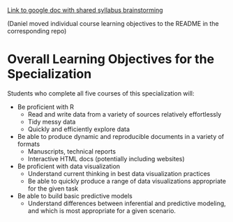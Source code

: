 [Link to google doc with shared syllabus brainstorming](https://docs.google.com/document/d/1yVYSAdEjsYtFigLoanPjoJDN93O71R5dd9YAFYQZh3o/)

(Daniel moved individual course learning objectives to the README in the
corresponding repo)

# Overall Learning Objectives for the Specialization
Students who complete all five courses of this specialization will: 

* Be proficient with R
	+ Read and write data from a variety of sources relatively effortlessly
	+ Tidy messy data
	+ Quickly and efficiently explore data
* Be able to produce dynamic and reproducible documents in a variety of 
formats
  	+ Manuscripts, technical reports
  	+ Interactive HTML docs (potentially including websites)
* Be proficient with data visualization
	+ Understand current thinking in best data visualization practices
	+ Be able to quickly produce a range of data visualizations appropriate for the given task
* Be able to build basic predictive models
	+ Understand differences between inferential and predictive modeling, and which is most appropriate for a given scenario.
